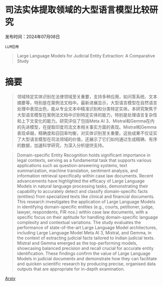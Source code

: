 # 司法实体提取领域的大型语言模型比较研究

发布时间：2024年07月08日

`LLM应用`

> Large Language Models for Judicial Entity Extraction: A Comparative Study

# 摘要

> 领域特定实体识别在法律领域至关重要，支持多种应用，如问答系统、文本摘要等，特别是在案例法文档中。最新进展显示，大型语言模型在自然语言处理中表现出色，能从专业文本中精准识别和分类特定实体。本研究聚焦于大型语言模型在案例法文档中识别特定实体的能力，特别是处理语言复杂性和上下文变化的能力。研究评估了包括Meta AI 3、Mistral和Gemma在内的先进模型，在提取印度司法文本相关事实方面的表现。Mistral和Gemma表现卓越，精确度和召回率均衡，对实体识别至关重要。这些成果不仅证实了大型语言模型在司法领域的价值，还展示了它们如何通过生成精确、有序的数据，加速科学研究，为深入分析提供支持。

> Domain-specific Entity Recognition holds significant importance in legal contexts, serving as a fundamental task that supports various applications such as question-answering systems, text summarization, machine translation, sentiment analysis, and information retrieval specifically within case law documents. Recent advancements have highlighted the efficacy of Large Language Models in natural language processing tasks, demonstrating their capability to accurately detect and classify domain-specific facts (entities) from specialized texts like clinical and financial documents. This research investigates the application of Large Language Models in identifying domain-specific entities (e.g., courts, petitioner, judge, lawyer, respondents, FIR nos.) within case law documents, with a specific focus on their aptitude for handling domain-specific language complexity and contextual variations. The study evaluates the performance of state-of-the-art Large Language Model architectures, including Large Language Model Meta AI 3, Mistral, and Gemma, in the context of extracting judicial facts tailored to Indian judicial texts. Mistral and Gemma emerged as the top-performing models, showcasing balanced precision and recall crucial for accurate entity identification. These findings confirm the value of Large Language Models in judicial documents and demonstrate how they can facilitate and quicken scientific research by producing precise, organised data outputs that are appropriate for in-depth examination.

[Arxiv](https://arxiv.org/abs/2407.05786)